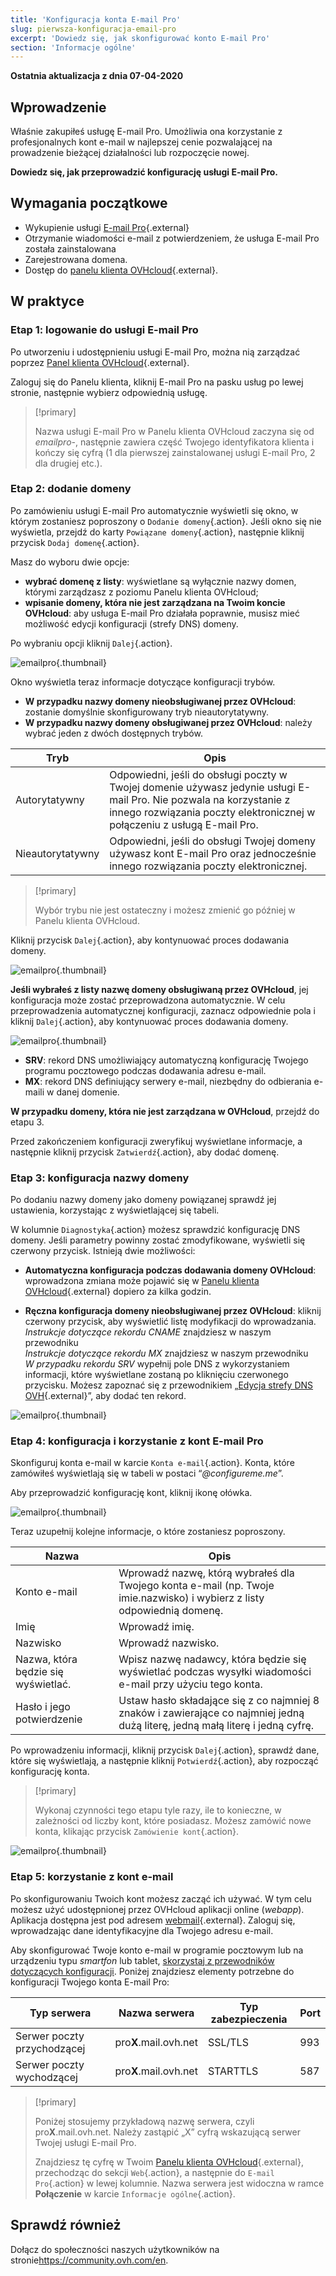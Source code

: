 ```yaml
---
title: 'Konfiguracja konta E-mail Pro'
slug: pierwsza-konfiguracja-email-pro
excerpt: 'Dowiedz się, jak skonfigurować konto E-mail Pro'
section: 'Informacje ogólne'
---
```


**Ostatnia aktualizacja z dnia 07-04-2020**

## Wprowadzenie

Właśnie zakupiłeś usługę E-mail Pro. Umożliwia ona korzystanie z profesjonalnych kont e-mail w najlepszej cenie pozwalającej na prowadzenie bieżącej działalności lub rozpoczęcie nowej.

**Dowiedz się, jak przeprowadzić konfigurację usługi E-mail Pro.**

## Wymagania początkowe

- Wykupienie usługi [E-mail Pro]({ovh_www}/emails/email-pro/){.external}
- Otrzymanie wiadomości e-mail z potwierdzeniem, że usługa E-mail Pro została zainstalowana
- Zarejestrowana domena.
- Dostęp do [panelu klienta OVHcloud](https://www.ovh.com/auth/?action=gotomanager){.external}.

## W praktyce

### Etap 1: logowanie do usługi E-mail Pro

Po utworzeniu i udostępnieniu usługi E-mail Pro, można nią zarządzać poprzez [Panel klienta OVHcloud](https://www.ovh.com/auth/?action=gotomanager){.external}.

Zaloguj się do Panelu klienta, kliknij E-mail Pro na pasku usług po lewej stronie, następnie wybierz odpowiednią usługę.

> [!primary]
>
> Nazwa usługi E-mail Pro w Panelu klienta OVHcloud zaczyna się od *emailpro-*, następnie zawiera część Twojego identyfikatora klienta i kończy się cyfrą (1 dla pierwszej zainstalowanej usługi E-mail Pro, 2 dla drugiej etc.).
>

### Etap 2: dodanie domeny

Po zamówieniu usługi E-mail Pro automatycznie wyświetli się okno, w którym zostaniesz poproszony o `Dodanie domeny`{.action}. Jeśli okno się nie wyświetla, przejdź do karty `Powiązane domeny`{.action}, następnie kliknij przycisk `Dodaj domenę`{.action}.

Masz do wyboru dwie opcje:

- **wybrać domenę z listy**: wyświetlane są wyłącznie nazwy domen, którymi zarządzasz z poziomu Panelu klienta OVHcloud;
- **wpisanie domeny, która nie jest zarządzana na Twoim koncie OVHcloud**: aby usługa E-mail Pro działała poprawnie, musisz mieć możliwość edycji konfiguracji (strefy DNS) domeny.

Po wybraniu opcji kliknij `Dalej`{.action}.

![emailpro](images/first_config_email_pro_add_domain.png){.thumbnail}

Okno wyświetla teraz informacje dotyczące konfiguracji trybów.

- **W przypadku nazwy domeny nieobsługiwanej przez OVHcloud**: zostanie domyślnie skonfigurowany tryb nieautorytatywny.
- **W przypadku nazwy domeny obsługiwanej przez OVHcloud**: należy wybrać jeden z dwóch dostępnych trybów.

|Tryb|Opis|
|---|---|
|Autorytatywny|Odpowiedni, jeśli do obsługi poczty w Twojej domenie używasz jedynie usługi E-mail Pro. Nie pozwala na korzystanie z innego rozwiązania poczty elektronicznej w połączeniu z usługą E-mail Pro.|
|Nieautorytatywny|Odpowiedni, jeśli do obsługi Twojej domeny używasz kont E-mail Pro oraz jednocześnie innego rozwiązania poczty elektronicznej.| 

> [!primary]
>
> Wybór trybu nie jest ostateczny i możesz zmienić go później w Panelu klienta OVHcloud.
>

Kliknij przycisk `Dalej`{.action}, aby kontynuować proces dodawania domeny.

![emailpro](images/first_config_email_pro_add_domain_step2.png){.thumbnail}

**Jeśli wybrałeś z listy nazwę domeny obsługiwaną przez OVHcloud**, jej konfiguracja może zostać przeprowadzona automatycznie. W celu przeprowadzenia automatycznej konfiguracji, zaznacz odpowiednie pola i kliknij `Dalej`{.action}, aby kontynuować proces dodawania domeny.

![emailpro](images/first_config_email_pro_add_domain_step3.png){.thumbnail}

- **SRV**: rekord DNS umożliwiający automatyczną konfigurację Twojego programu pocztowego podczas dodawania adresu e-mail.
- **MX**: rekord DNS definiujący serwery e-mail, niezbędny do odbierania e-maili w danej domenie.

**W przypadku domeny, która nie jest zarządzana w OVHcloud**, przejdź do etapu 3.

Przed zakończeniem konfiguracji zweryfikuj wyświetlane informacje, a następnie kliknij przycisk `Zatwierdź`{.action}, aby dodać domenę.

### Etap 3: konfiguracja nazwy domeny

Po dodaniu nazwy domeny jako domeny powiązanej sprawdź jej ustawienia, korzystając z wyświetlającej się tabeli.

W kolumnie `Diagnostyka`{.action} możesz sprawdzić konfigurację DNS domeny. Jeśli parametry powinny zostać zmodyfikowane, wyświetli się czerwony przycisk. Istnieją dwie możliwości:

- **Automatyczna konfiguracja podczas dodawania domeny OVHcloud**: wprowadzona zmiana może pojawić się w [Panelu klienta OVHcloud](https://www.ovh.com/auth/?action=gotomanager){.external} dopiero za kilka godzin.

- **Ręczna konfiguracja domeny nieobsługiwanej przez OVHcloud**: kliknij czerwony przycisk, aby wyświetlić listę modyfikacji do wprowadzania. <br>*Instrukcje dotyczące rekordu CNAME* znajdziesz w naszym przewodniku <br>*Instrukcje dotyczące rekordu MX* znajdziesz w naszym przewodniku <br>*W przypadku rekordu SRV* wypełnij pole DNS z wykorzystaniem informacji, które wyświetlane zostaną po kliknięciu czerwonego przycisku. Możesz zapoznać się z przewodnikiem „[Edycja strefy DNS OVH](https://docs.ovh.com/pl/domains/hosting_www_jak_edytowac_strefe_dns/){.external}”, aby dodać ten rekord.

![emailpro](images/first_config_email_pro_configure_domain_update.png){.thumbnail}

### Etap 4: konfiguracja i korzystanie z kont E-mail Pro

Skonfiguruj konta e-mail w karcie `Konta e-mail`{.action}. Konta, które zamówiłeś wyświetlają się w tabeli w postaci “*@configureme.me*”.

Aby przeprowadzić konfigurację kont, kliknij ikonę ołówka.

![emailpro](images/first_config_email_pro_configure_email_accounts.png){.thumbnail}

Teraz uzupełnij kolejne informacje, o które zostaniesz poproszony.

|Nazwa|Opis|
|---|---|
|Konto e-mail|Wprowadź nazwę, którą wybrałeś dla Twojego konta e-mail (np. Twoje imie.nazwisko) i wybierz z listy odpowiednią domenę.|
|Imię|Wprowadź imię.|
|Nazwisko|Wprowadź nazwisko.|
|Nazwa, która będzie się wyświetlać.|Wpisz nazwę nadawcy, która będzie się wyświetlać podczas wysyłki wiadomości e-mail przy użyciu tego konta.|
|Hasło i jego potwierdzenie|Ustaw hasło składające się z co najmniej 8 znaków i zawierające co najmniej jedną dużą literę, jedną małą literę i jedną cyfrę.| 

Po wprowadzeniu informacji, kliknij przycisk `Dalej`{.action}, sprawdź dane, które się wyświetlają, a następnie kliknij `Potwierdź`{.action}, aby rozpocząć konfigurację konta.

> [!primary]
>
> Wykonaj czynności tego etapu tyle razy, ile to konieczne, w zależności od liczby kont, które posiadasz. Możesz zamówić nowe konta, klikając przycisk `Zamówienie kont`{.action}.
>

![emailpro](images/first_config_email_pro_configure_email_accounts_step2.png){.thumbnail}

### Etap 5: korzystanie z kont e-mail

Po skonfigurowaniu Twoich kont możesz zacząć ich używać. W tym celu możesz użyć udostępnionej przez OVHcloud aplikacji online (*webapp*). Aplikacja dostępna jest pod adresem [webmail](https://www.ovh.pl/mail/){.external}. Zaloguj się, wprowadzając dane identyfikacyjne dla Twojego adresu e-mail.

Aby skonfigurować Twoje konto e-mail w programie pocztowym lub na urządzeniu typu _smartfon_ lub tablet, [skorzystaj z przewodników dotyczących konfiguracji](../). Poniżej znajdziesz elementy potrzebne do konfiguracji Twojego konta E-mail Pro:

|Typ serwera|Nazwa serwera|Typ zabezpieczenia|Port|
|---|---|---|---|
|Serwer poczty przychodzącej|pro**X**.mail.ovh.net|SSL/TLS|993|
|Serwer poczty wychodzącej|pro**X**.mail.ovh.net|STARTTLS|587|

> [!primary]
>
> Poniżej stosujemy przykładową nazwę serwera, czyli pro**X**.mail.ovh.net. Należy zastąpić „X” cyfrą wskazującą serwer Twojej usługi E-mail Pro.
> 
> Znajdziesz tę cyfrę w Twoim [Panelu klienta OVHcloud](https://www.ovh.com/auth/?action=gotomanager){.external}, przechodząc do sekcji `Web`{.action}, a następnie do `E-mail Pro`{.action}
>  w lewej kolumnie. Nazwa serwera jest widoczna w ramce **Połączenie** w karcie `Informacje ogólne`{.action}.
> 

## Sprawdź również

Dołącz do społeczności naszych użytkowników na stronie<https://community.ovh.com/en>.